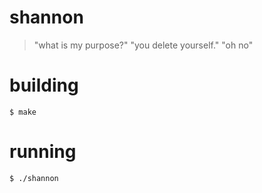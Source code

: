 # shannon

> "what is my purpose?"
> "you delete yourself."
> "oh no"

# building

```
$ make
```

# running

```
$ ./shannon
```
